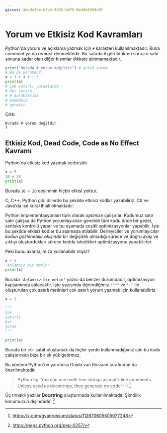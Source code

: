 ```yaml
---
giscus: abedc2ee-e3b4-4935-bb75-0e49e6364e0f
---
```


# Yorum ve Etkisiz Kod Kavramları

Python'da yorum ve açıklama yazmak için `#` karakteri kullanılmaktadır.
Buna *comment* ya da *remark* denmektedir. Bir satırda `#` görüldükten sonra
o satır sonuna kadar olan diğer kısımlar dikkate alınmamaktadır.

```python
print("Burada # yorum değildir") # artık yorum
# Bu da yorumdur.
x = 3 + 4 # + 5
print(x)
# Çok satırlı yorumlarda
# Her satıra
# # karakterini
# koymamız
# gerekir.
```

Çıktı:

```text
Burada # yorum değildir
7
```

## Etkisiz Kod, Dead Code, Code as No Effect Kavramı

Python'da etkisiz kod yazmak serbesttir.

```python
x = 5
10 + 20
print(x)
```

Burada `10 + 20` deyiminin hiçbir etkisi yoktur.

C, C++, Python gibi dillerde bu şekilde etkisiz kodlar yazabiliriz. C# ve
Java'da ise kural ihlali olmaktadır.

Python implementasyonları tipik olarak *optimize* çalışırlar. Kodumuz
satır satır çalışsa da Python yorumlayıcıları genelde tüm kodu önce bir gezer,
sentaks kontrolü yapar ve bu aşamada çeşitli optimizasyonlar yapabilir. İşte
bu şekilde etkisiz kodlar bu aşamada atılabilir. Derleyiciler ve yorumlayıcılar
*kodun gözlenebilir akışında* bir değişiklik olmadığı sürece ve doğru akışı ve
çıktıyı oluşturdukları sürece kodda istedikleri optimizasyonu yapabilirler.

Peki bunu avantajımıza kullanabilir miyiz?

```python
x = 5
'Anlamsız bir metin'
print(x)
```

Burada `'Anlamsız bir metin'` yazısı da benzer durumdadır, optimizasyon
kapsamında atılacaktır. İşte [](sabitlerin-turleri.md) yazısında öğrendiğimiz
`""""` ve `'''` ile oluşturulan çok satırlı metinleri çok satırlı yorum
yazmak için kullanabiliriz.

```python
x = 5

"""
Çok
satırlı
bir
yorum
"""

print(x)
```

Burada bir `str` sabit oluştursak da hiçbir yerde kullanmadığımız için
bu kodu çalıştırırken bize bir ek yük getirmez.

Bu yöntem Python'un yaratıcısı Guido van Rossum tarafından da önerilmektedir.

> Python tip: You can use multi-line strings as multi-line comments. Unless used
> as docstrings, they generate no code! :-) [^1f]

Üç tırnaklı yazılar **Docstring** oluşturmada kullanılmaktadır. Şimdilik
konumuzun dışındadır. [^2f]

[^1f]: <https://x.com/gvanrossum/status/112670605505077248>
[^2f]: <https://peps.python.org/pep-0257/>
